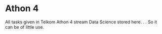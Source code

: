 # Athon 4

All tasks given in Telkom Athon 4 stream Data Science stored here.
.
.
So it can be of little use.
